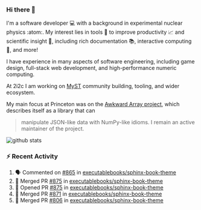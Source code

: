 ### Hi there 👋 

I'm a software developer 💻 with a background in experimental nuclear physics :atom:. My interest lies in tools :wrench: to improve productivity :chart_with_upwards_trend: and scientific insight :telescope:, including rich documentation 📚, interactive computing 🧮, and more! 

I have experience in many aspects of software engineering, including game design, full-stack web development, and high-performance numeric computing. 

At 2i2c I am working on [MyST](https://github.com/jupyter-book/mystmd) community building, tooling, and wider ecosystem. 

My main focus at Princeton was on the [Awkward Array project](awkward-array.org/), which describes itself as a library that can 
> manipulate JSON-like data with NumPy-like idioms. I remain an active maintainer of the project. 

![github stats](https://github-readme-stats.vercel.app/api?username=agoose77&show_icons=true&hide_rank=true&hide_title=true&bg_color=30,e76445,904e95&text_color=efe3ec&icon_color=efe3ec)
<!--
**agoose77/agoose77** is a ✨ _special_ ✨ repository because its `README.md` (this file) appears on your GitHub profile.

Here are some ideas to get you started:

- 🔭 I’m currently working on ...
- 🌱 I’m currently learning ...
- 👯 I’m looking to collaborate on ...
- 🤔 I’m looking for help with ...
- 💬 Ask me about ...
- 📫 How to reach me: ...
- 😄 Pronouns: ...
- ⚡ Fun fact: ...
-->

### :zap: Recent Activity

<!--START_SECTION:activity-->
1. 🗣 Commented on [#865](https://github.com/executablebooks/sphinx-book-theme/issues/865#issuecomment-2497630292) in [executablebooks/sphinx-book-theme](https://github.com/executablebooks/sphinx-book-theme)
2. 🎉 Merged PR [#875](https://github.com/executablebooks/sphinx-book-theme/pull/875) in [executablebooks/sphinx-book-theme](https://github.com/executablebooks/sphinx-book-theme)
3. 💪 Opened PR [#875](https://github.com/executablebooks/sphinx-book-theme/pull/875) in [executablebooks/sphinx-book-theme](https://github.com/executablebooks/sphinx-book-theme)
4. 🎉 Merged PR [#871](https://github.com/executablebooks/sphinx-book-theme/pull/871) in [executablebooks/sphinx-book-theme](https://github.com/executablebooks/sphinx-book-theme)
5. 🎉 Merged PR [#806](https://github.com/executablebooks/sphinx-book-theme/pull/806) in [executablebooks/sphinx-book-theme](https://github.com/executablebooks/sphinx-book-theme)
<!--END_SECTION:activity-->
